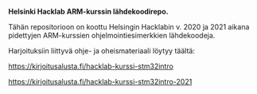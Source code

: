 **Helsinki Hacklab ARM-kurssin lähdekoodirepo.**

Tähän repositorioon on koottu Helsingin Hacklabin v. 2020 ja 2021 aikana pidettyjen ARM-kurssien ohjelmointiesimerkkien lähdekoodeja.

Harjoituksiin liittyvä ohje- ja oheismateriaali löytyy täältä:

 https://kirjoitusalusta.fi/hacklab-kurssi-stm32intro

 https://kirjoitusalusta.fi/hacklab-kurssi-stm32intro-2021



